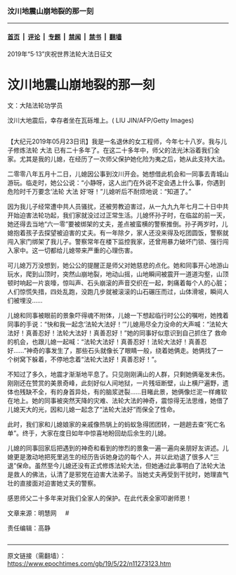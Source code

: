 ### 汶川地震山崩地裂的那一刻

---

#### [首页](../../../..?n11273123) &nbsp;|&nbsp; [评论](../../../../../epoch-comment?n11273123) &nbsp;|&nbsp; [专题](../../../../../epoch-special?n11273123) &nbsp;|&nbsp; [禁闻](../../../../../epoch-news?n11273123) &nbsp;|&nbsp; [禁书](../../../../../books?n11273123) &nbsp;|&nbsp; [翻墙](https://github.com/gfw-breaker/nogfw/blob/master/README.md?n11273123)


<div class="column" id="artbody" itemprop="articleBody">
 <div class="whitebg">
  <div class="column">
   <div class="arttop mbottom20">
    <div class="toptitle">
     2019年“5‧13”庆祝世界法轮大法日征文
    </div>
    <h1 class="title">
     汶川地震山崩地裂的那一刻
    </h1>
    <div class="subtitle">
     文：大陆法轮功学员
    </div>
    <span class="pad5">
     <ok href="https://i.epochtimes.com/assets/uploads/2019/05/805211021571497.jpg" target="_blank">
      <img alt="" class="aligncenter wp-post-image" src="https://i.epochtimes.com/assets/uploads/2019/05/805211021571497.jpg"/>
     </ok>
     <div class="imgtxt caption">
      <p>
       汶川大地震后，幸存者坐在瓦砾堆上。( LIU JIN/AFP/Getty Images)
      </p>
     </div>
    </span>
   </div>
  </div>
  <!-- article content begin -->
  <p>
   【大纪元2019年05月23日讯】我是一名退休的女工程师，今年七十八岁。我与儿子修炼法轮
   <ok href="https://www.epochtimes.com/gb/tag/%E5%A4%A7%E6%B3%95.html">
    大法
   </ok>
   已有二十多年了。在这二十多年中，师父的法光沐浴着我们全家。尤其是我的儿媳，在经历了一次师父保护她化险为夷之后，她从此支持大法。
  </p>
  <p>
   二零零八年五月十二日，儿媳因公事到汶川开会。她想借此机会和一同事去青城山游玩。临走时，她公公说：“小静呀，这人出门在外说不定会遇上什么事，你遇到危险时千万要念‘法轮
   <ok href="https://www.epochtimes.com/gb/tag/%E5%A4%A7%E6%B3%95.html">
    大法
   </ok>
   好’呀！”儿媳听后不耐烦地说：“知道了。”
  </p>
  <p>
   因为我儿子经常遭中共人员骚扰，还被劳教迫害过，从一九九九年七月二十日中共开始迫害法轮功起，我们家就没过过正常生活。儿媳怀孙子时，在临盆的前一天，她还得去当地“六一零”要被绑架的丈夫，差点被蛮横的警察推倒。孙子两岁时，儿媳抱着孩子去探望被迫害的丈夫。有一年除夕，家人还没来得及吃团圆饭，警察就闯入家门绑架了我儿子。警察常年在楼下监控我家，还曾用暴力破坏门锁、强行闯入家中。这一切都给儿媳带来严重的心理伤害。
  </p>
  <p>
   可儿媳万万没想到，她公公的提醒正是师父对她慈悲的点化。她和同事开心地游山玩水，爬到山顶时，突然山崩地裂，地动山摇，山地瞬间被震开一道道沟壑，山顶顿时响起一片哀嚎，惊叫声、石头崩滚的声音交织在一起，刺痛着每个人的心脏；人们惊慌失措，四处乱跑，没跑几步就被滚滚的山石碾压而过，山体滑坡，瞬间人们被埋没……
  </p>
  <p>
   儿媳和同事被眼前的景象吓得魂不附体，儿媳一下想起临行时公公的嘱咐，她拽着同事的手说：“快和我一起念‘法轮大法好！’”儿媳用尽全力没命的大声喊：“法轮大法好！真善忍好！法轮大法好！真善忍好！”她的同事好似意识到自己抓住了
   <ok href="https://www.epochtimes.com/gb/tag/%E6%95%91%E5%91%BD.html">
    救命
   </ok>
   的机会，也跟儿媳一起喊：“法轮大法好！真善忍好！法轮大法好！真善忍好……”神奇的事发生了，那些石头就像长了眼睛一般，绕着她俩走。她俩找了一个树窝下躲着，不停地念着“法轮大法好！真善忍好！”。
  </p>
  <p>
   不知过了多久，地震才渐渐地平息了。只见刚刚满山的人群，只剩她俩毫发未伤。刚刚还在赞赏的美景奇峰，此刻好似人间地狱，一片残垣断壁，山上横尸遍野，遗体也残缺不全，有的身首异处，有的脑浆迸裂……目睹此景，她俩像烂泥一样瘫软在地上。她的同事被突然天降的灾难、法轮大法的神奇，震惊得无法思维，她借了儿媳天大的光，因和儿媳一起念了“法轮大法好”而保全了性命。
  </p>
  <p>
   此时，我们家和儿媳娘家的亲戚像热锅上的蚂蚁急得团团转，一趟趟去查“死亡名单”。终于，大家在度日如年中惊喜地盼回劫后余生的儿媳。
  </p>
  <p>
   儿媳的同事回家后把遇到的神奇和看到的惨烈的景象一遍一遍向亲朋好友讲述。儿媳更是激动地把死里逃生的经历告诉她身边的每个人，并以此劝退了很多人“三退”保命。虽然至今儿媳还没有正式修炼法轮大法，但她通过此事明白了法轮大法是救人的佛法，认清了是邪党在迫害大法弟子。当她丈夫再受到干扰时，她理直气壮的直接面对迫害她丈夫的警察。
  </p>
  <p>
   感恩师父二十多年来对我们全家人的保护。在此代表全家叩谢师恩！
  </p>
  <p>
   文章来源：明慧网     #
  </p>
  <p>
   责任编辑：高静
  </p>
  <!-- article content end -->
 </div>
</div>


---

原文链接（需翻墙）：https://www.epochtimes.com/gb/19/5/22/n11273123.htm